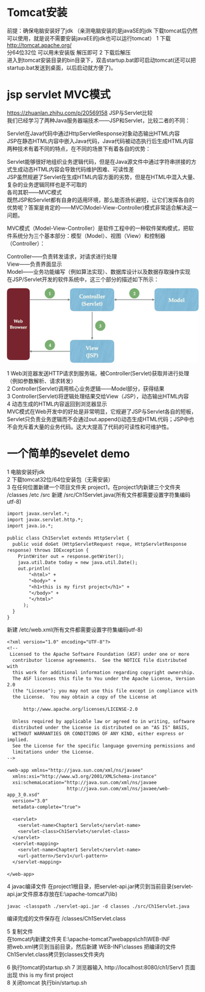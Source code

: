 # Tomcat安装
前提：确保电脑安装好了jdk （亲测电脑安装的是javaSE的jdk 下载tomcat后仍然可以使用，就是说不需要安装javaEE的jdk也可以运行tomcat）
1 下载 http://tomcat.apache.org/  
分64位32位 可以用未安装版 解压即可
2 下载后解压  
进入到tomcat安装目录的bin目录下，双击startup.bat即可启动tomcat(还可以把startup.bat发送到桌面，以后启动就方便了)。

# jsp servlet MVC模式
https://zhuanlan.zhihu.com/p/20569158
JSP与Servlet比较  
我们已经学习了两种Java服务器端技术——JSP和Servlet，比较二者的不同：  

Servlet在Java代码中通过HttpServletResponse对象动态输出HTML内容  
JSP在静态HTML内容中嵌入Java代码，Java代码被动态执行后生成HTML内容  
两种技术有着不同的特点，在不同的场景下有着各自的优势：  

Servlet能够很好地组织业务逻辑代码，但是在Java源文件中通过字符串拼接的方式生成动态HTML内容会导致代码维护困难、可读性差  
JSP虽然规避了Servlet在生成HTML内容方面的劣势，但是在HTML中混入大量、复杂的业务逻辑同样也是不可取的  
各司其职——MVC模式  
既然JSP和Servlet都有自身的适用环境，那么能否扬长避短，让它们发挥各自的优势呢？答案是肯定的——MVC(Model-View-Controller)模式非常适合解决这一问题。  

MVC模式（Model-View-Controller）是软件工程中的一种软件架构模式，把软件系统分为三个基本部分：模型（Model）、视图（View）和控制器（Controller）：  

Controller——负责转发请求，对请求进行处理  
View——负责界面显示  
Model——业务功能编写（例如算法实现）、数据库设计以及数据存取操作实现  
在JSP/Servlet开发的软件系统中，这三个部分的描述如下所示：  
  
![avatar](./MVC.png)
  
1 Web浏览器发送HTTP请求到服务端，被Controller(Servlet)获取并进行处理（例如参数解析、请求转发）  
2 Controller(Servlet)调用核心业务逻辑——Model部分，获得结果  
3 Controller(Servlet)将逻辑处理结果交给View（JSP），动态输出HTML内容  
4 动态生成的HTML内容返回到浏览器显示  
MVC模式在Web开发中的好处是非常明显，它规避了JSP与Servlet各自的短板，Servlet只负责业务逻辑而不会通过out.append()动态生成HTML代码；JSP中也不会充斥着大量的业务代码。这大大提高了代码的可读性和可维护性。  

# 一个简单的sevelet demo
1 电脑安装好jdk  
2 下载tomcat32位/64位安装包（无需安装）  
3 在任何位置新建一个项目文件夹 project1，在project1内新建三个文件夹 /classes /etc /src
新建 /src/Ch1Servlet.java(所有文件都需要设置字符集编码utf-8)
```
import javax.servlet.*;
import javax.servlet.http.*;
import java.io.*;

public class Ch1Servlet extends HttpServlet {
  public void doGet (HttpServletRequest reque, HttpServletResponse response) throws IOException {
    PrintWriter out = response.getWriter();
    java.util.Date today = new java.util.Date();
    out.println(
        "<html>" +
        "<body>" +
        "<h1>this is my first project</h1>" +
        "</body>" +
        "</html>"
      );
  }
}
```
新建 /etc/web.xml(所有文件都需要设置字符集编码utf-8)
```
<?xml version="1.0" encoding="UTF-8"?>
<!--
 Licensed to the Apache Software Foundation (ASF) under one or more
  contributor license agreements.  See the NOTICE file distributed with
  this work for additional information regarding copyright ownership.
  The ASF licenses this file to You under the Apache License, Version 2.0
  (the "License"); you may not use this file except in compliance with
  the License.  You may obtain a copy of the License at

      http://www.apache.org/licenses/LICENSE-2.0

  Unless required by applicable law or agreed to in writing, software
  distributed under the License is distributed on an "AS IS" BASIS,
  WITHOUT WARRANTIES OR CONDITIONS OF ANY KIND, either express or implied.
  See the License for the specific language governing permissions and
  limitations under the License.
-->

<web-app xmlns="http://java.sun.com/xml/ns/javaee"
  xmlns:xsi="http://www.w3.org/2001/XMLSchema-instance"
  xsi:schemaLocation="http://java.sun.com/xml/ns/javaee
                      http://java.sun.com/xml/ns/javaee/web-app_3_0.xsd"
  version="3.0"
  metadata-complete="true">

  <servlet>
    <servlet-name>Chapter1 Servlet</servlet-name>
    <servlet-class>Ch1Servlet</servlet-class>
  </servlet>
  <servlet-mapping>
    <servlet-name>Chapter1 Servlet</servlet-name>
    <url-pattern>/Serv1</url-pattern>
  </servlet-mapping>

</web-app>
```

4 javac编译文件 
在project1根目录，把servlet-api.jar拷贝到当前目录(servlet-api.jar文件原本存放在E:\apache-tomcat7\lib\)
```
javac -classpath ./servlet-api.jar -d classes ./src/Ch1Servlet.java
```
编译完成的文件保存在 /classes/Ch1Servlet.class

5 复制文件  
在tomcat内新建文件夹
E:\apache-tomcat7\webapps\ch1\WEB-INF  
把web.xml拷贝到当前目录，然后新建 WEB-INF\classes 把编译的文件Ch1Servlet.class拷贝到classes文件夹内

6 执行tomcat的startup.sh 
7 浏览器输入 http://localhost:8080/ch1/Serv1 页面出现 this is my first project  
8 关闭tomcat 执行bin/startup.sh  
